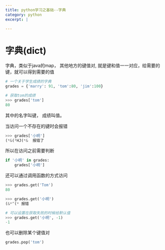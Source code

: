 ```yaml
---
title: python学习之基础--字典
category: python
excerpt: |

---
```


# 字典(dict) #

字典，类似于java的map， 其他地方的键值对, 就是键和值一一对应，给需要的键，就可以得到需要的值

```python
# 一个关于学生成绩的字典
grades = {'marry': 91, 'tom':80, 'jim':100}

# 获取tom的成绩
>>> grades['tom']
80
```

其中的名字叫键， 成绩叫值。

当访问一个不存在的键时会报错

```python
>>> grades['小明']
(*&(*HJ(*&  报错了
```

所以在访问之前需要判断

```python
if '小明' in grades:
	grades['小明']
```

还可以通过调用函数的方式访问

```python
>>> grades.get('Tom')
80

>>> grades.get('小明')
(&*^(* 报错

# 可以设置在获取失败的时候给默认值
>>> grades.get('小明', -1)
-1
```


也可以删除某个键值对

```python
grades.pop('tom')
```
